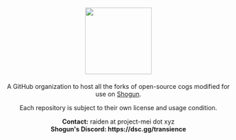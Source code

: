 <h1 align="center"><img src="https://project-mei.xyz/images/logo-full.png"height="150"></center></h1>
<p align="center">A GitHub organization to host all the forks of open-source cogs modified for use on <a href="https://project-mei.xyz/">Shogun</a>.</p>

<p align="center">Each repository is subject to their own license and usage condition.</p>

<p align="center"><b>Contact:</b> raiden at project-mei dot xyz<br>
<b>Shogun's Discord: https://dsc.gg/transience</b>
</p>
